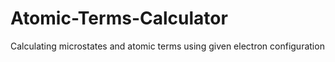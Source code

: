 # Atomic-Terms-Calculator
Calculating microstates and atomic terms using given electron configuration
